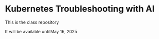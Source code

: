 # Kubernetes Troubleshooting with AI

This is the class repository

It will be available untilMay 16, 2025